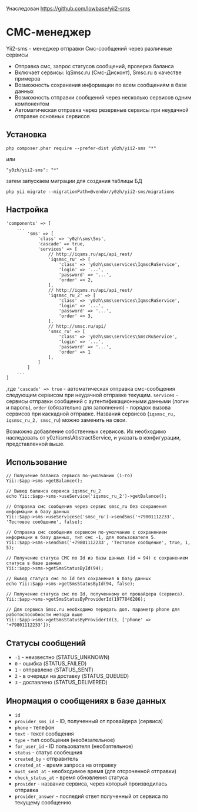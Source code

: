 Унаследован https://github.com/lowbase/yii2-sms

СМС-менеджер
============

Yii2-sms - менеджер отправки Смс-сообщений через различные сервисы

* Отправка смс, запрос статусов сообщений, проверка баланса
* Включает сервисы: IqSmsc.ru (Смс-Дисконт), Smsc.ru в качестве примеров
* Возможность сохранения информации по всем сообщениям в базе данных
* Возможность отправки сообщений через несколько сервисов одним компонентом
* Автоматическая отправка через резервные сервисы при неудачной отправке основных сервисов

Установка
---------
```
php composer.phar require --prefer-dist y0zh/yii2-sms "*"
```
или 
```
"y0zh/yii2-sms": "*"
```
затем запускаем миграции для создания таблицы БД
```
php yii migrate --migrationPath=@vendor/y0zh/yii2-sms/migrations
```

Настройка
---------
```
'components' => [
    ...
        'sms' => [
            'class' => 'y0zh\sms\Sms',
            'cascade' => true,
            'services' => [
                // http://iqsms.ru/api/api_rest/
                'iqsmsc_ru' => [
                    'class' => 'y0zh\sms\services\IqmscRuService',
                    'login' => '...',
                    'password' => '...',
                    'order' => 2,
                ],
                // http://iqsms.ru/api/api_rest/
                'iqsmsc_ru_2' => [
                    'class' => 'y0zh\sms\services\IqmscRuService',
                    'login' => '...',
                    'password' => '...',
                    'order' => 3,
                ],
                // http://smsc.ru/api/
                'smsc_ru' => [
                    'class' => 'y0zh\sms\services\SmscRuService',
                    'login' => '...',
                    'password' => '...',
                    'order' => 1
                ],
            ]
        ]
    ...
]
```
,где `'cascade' => true` - автоматическая отправка смс-сообщения следующим сервисом при неудачной отправке текущим.
`services` - сервисы отправки сообщений с аутентификационными данными (логин и пароль), `order` (обязательно для заполнения) - порядок вызова сервисов при каскадной отправке. Названия сервисов (`iqsmsc_ru, iqsmsc_ru_2, smsc_ru`) можно заменить на свои.

Возможно добавление собственных сервисов. Их необходимо наследовать от y0zh\sms\AbstractService, и указать в конфигурации, представленной выше.

Использование
-------------

```
// Получение баланса сервиса по-умолчанию (1-го)
Yii::$app->sms->getBalance(); 

// Вывод баланса сервиса iqsmsc_ru_2
echo Yii::$app->sms->useService('iqsmsc_ru_2')->getBalance();

// Отправка смс сообщения через сервис smsc_ru без сохранения информации в базу данных
Yii::$app->sms->useServicese('smsc_ru')->sendSms('+79801112233', 'Тестовое сообщение', false);

// Отправка смс сообщения сервисом по-умолчанию с сохранением информации в базу данных, тип смс -1, для пользователя 5.
Yii::$app->sms->sendSms('+79801112233', 'Тестовое сообщение', true, 1, 5);

// Получение статуса СМС по Id из базы данных (id = 94) с сохранением статуса в базе данных
Yii::$app->sms->getSmsStatusById(94);

// Вывод статуса смс по Id без сохранения в базу данных
echo Yii::$app->sms->getSmsStatusById(94, false);

// Получение статуса смс по Id, полученному от провайдера (сервиса). 
Yii::$app->sms->getSmsStatusByProviderId(1977846286);

// Для сервиса Smsc.ru необходимо передать доп. параметр phone для работоспособности метода выше
Yii::$app->sms->getSmsStatusByProviderId(3, ['phone' => '+79801112233']);
```

Статусы сообщений
-----------------
* `-1` - неизвестно (STATUS_UNKNOWN)
* `0` - ошибка (STATUS_FAILED)
* `1` - отправлено (STATUS_SENT)
* `2` - в очереди на доставку (STATUS_QUEUED)
* `3` - доставлено (STATUS_DELIVERED)

Инормация о сообщениях в базе данных
------------------------------------
* `id`
* `provider_sms_id`	- ID, полученный от провайдера (сервиса)
* `phone` - телефон
* `text` - текст сообщения
* `type` - тип сообщения (необязательное)
* `for_user_id` - ID пользователя (необзятельное)
* `status` - статус сообещния
* `created_by` - отправитель
* `created_at` - время запроса на отправку
* `must_sent_at` - необходимое время (для отсроченной отправки)
* `check_status_at` - время обновления статуса
* `provider` - название сервиса, через который производилась отправка
* `provider_answer` - последий ответ полученный от сервиса по текущему сообщению
